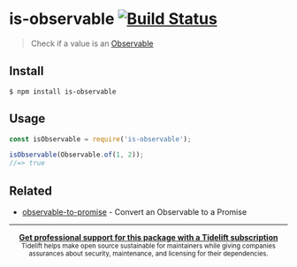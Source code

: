 # is-observable [![Build Status](https://travis-ci.com/sindresorhus/is-observable.svg?branch=master)](https://travis-ci.com/github/sindresorhus/is-observable)

> Check if a value is an [Observable](https://github.com/zenparsing/es-observable)

## Install

```
$ npm install is-observable
```

## Usage

```js
const isObservable = require('is-observable');

isObservable(Observable.of(1, 2));
//=> true
```

## Related

- [observable-to-promise](https://github.com/sindresorhus/observable-to-promise) - Convert an Observable to a Promise

---

<div align="center">
	<b>
		<a href="https://tidelift.com/subscription/pkg/npm-is-observable?utm_source=npm-is-observable&utm_medium=referral&utm_campaign=readme">Get professional support for this package with a Tidelift subscription</a>
	</b>
	<br>
	<sub>
		Tidelift helps make open source sustainable for maintainers while giving companies<br>assurances about security, maintenance, and licensing for their dependencies.
	</sub>
</div>

